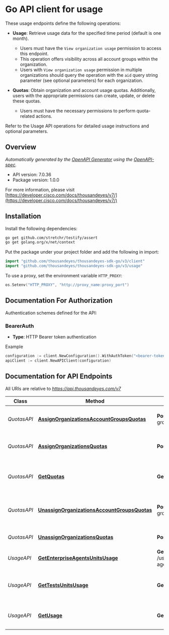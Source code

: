 # Go API client for usage


These usage endpoints define the following operations:

* **Usage**: Retrieve usage data for the specified time period (default is one month).
    
    * Users must have the `View organization usage` permission to access this endpoint.
    * This operation offers visibility across all account groups within the organization.
    * Users with `View organization usage` permission in multiple organizations should query the operation with the `aid` query string parameter (see optional parameters) for each organization.

* **Quotas**: Obtain organization and account usage quotas. Additionally, users with the appropriate permissions can create, update, or delete these quotas.
    
    * Users must have the necessary permissions to perform quota-related actions.

Refer to the Usage API operations for detailed usage instructions and optional parameters.


## Overview
*Automatically generated by the [OpenAPI Generator](https://openapi-generator.tech) using the [OpenAPI-spec](https://www.openapis.org/).*

- API version: 7.0.36
- Package version: 1.0.0

For more information, please visit [https://developer.cisco.com/docs/thousandeyes/v7/](https://developer.cisco.com/docs/thousandeyes/v7/)

## Installation

Install the following dependencies:

```sh
go get github.com/stretchr/testify/assert
go get golang.org/x/net/context
```

Put the package under your project folder and add the following in import:

```go
import "github.com/thousandeyes/thousandeyes-sdk-go/v3/client"
import "github.com/thousandeyes/thousandeyes-sdk-go/v3/usage"
```

To use a proxy, set the environment variable `HTTP_PROXY`:

```go
os.Setenv("HTTP_PROXY", "http://proxy_name:proxy_port")
```

## Documentation For Authorization

Authentication schemes defined for the API:
### BearerAuth
- **Type**: HTTP Bearer token authentication

Example

```go
configuration := client.NewConfiguration().WithAuthToken("<bearer-token>")
apiClient := client.NewAPIClient(configuration)
```

## Documentation for API Endpoints

All URIs are relative to *https://api.thousandeyes.com/v7*

Class | Method | HTTP request | Description
------------ | ------------- | ------------- | -------------
*QuotasAPI* | [**AssignOrganizationsAccountGroupsQuotas**](docs/QuotasAPI.md#assignorganizationsaccountgroupsquotas) | **Post** /quotas/account-groups/assign | Create or update accout group quotas
*QuotasAPI* | [**AssignOrganizationsQuotas**](docs/QuotasAPI.md#assignorganizationsquotas) | **Post** /quotas/assign | Create or update organizations quotas
*QuotasAPI* | [**GetQuotas**](docs/QuotasAPI.md#getquotas) | **Get** /quotas | Get organization and account group usage quota
*QuotasAPI* | [**UnassignOrganizationsAccountGroupsQuotas**](docs/QuotasAPI.md#unassignorganizationsaccountgroupsquotas) | **Post** /quotas/account-groups/unassign | Remove account group quotas from organizations
*QuotasAPI* | [**UnassignOrganizationsQuotas**](docs/QuotasAPI.md#unassignorganizationsquotas) | **Post** /quotas/unassign | Remove organization quotas
*UsageAPI* | [**GetEnterpriseAgentsUnitsUsage**](docs/UsageAPI.md#getenterpriseagentsunitsusage) | **Get** /usage/units/enterprise-agents | Get enterprise agent usage
*UsageAPI* | [**GetTestsUnitsUsage**](docs/UsageAPI.md#gettestsunitsusage) | **Get** /usage/units/tests | Get cloud and enterprise agents units usage
*UsageAPI* | [**GetUsage**](docs/UsageAPI.md#getusage) | **Get** /usage | Get usage information for the last month


